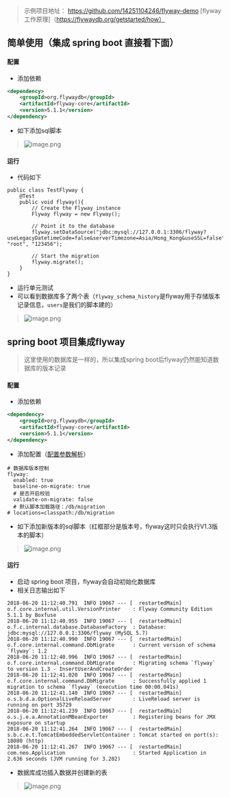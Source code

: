 > 示例项目地址： https://github.com/14251104246/flyway-demo
> [flyway工作原理]（https://flywaydb.org/getstarted/how）
## 简单使用（集成 spring boot 直接看下面）
#### 配置
- 添加依赖
```xml
<dependency>
    <groupId>org.flywaydb</groupId>
    <artifactId>flyway-core</artifactId>
    <version>5.1.1</version>
</dependency>
```
- 如下添加sql脚本
>  ![image.png](https://upload-images.jianshu.io/upload_images/7176877-d6c854c795141deb.png?imageMogr2/auto-orient/strip%7CimageView2/2/w/1240)
#### 运行
- 代码如下
```
public class TestFlyway {
    @Test
    public void flyway(){
        // Create the Flyway instance
        Flyway flyway = new Flyway();

        // Point it to the database
        flyway.setDataSource("jdbc:mysql://127.0.0.1:3306/flyway?useLegacyDatetimeCode=false&serverTimezone=Asia/Hong_Kong&useSSL=false", "root", "123456");

        // Start the migration
        flyway.migrate();
    }
}
```
- 运行单元测试
- 可以看到数据库多了两个表（`flyway_schema_history`是flyway用于存储版本记录信息，`users`是我们的脚本建的）
> ![image.png](https://upload-images.jianshu.io/upload_images/7176877-07764e4ac8fd45d8.png?imageMogr2/auto-orient/strip%7CimageView2/2/w/1240)

## spring boot 项目集成flyway
> 这里使用的数据库是一样的，所以集成spring boot后flyway仍然能知道数据库的版本记录
#### 配置
- 添加依赖
```xml
<dependency>
    <groupId>org.flywaydb</groupId>
    <artifactId>flyway-core</artifactId>
    <version>5.1.1</version>
</dependency>
```
- 添加配置（[配置参数解析](https://flywaydb.org/documentation/commandline/migrate)）
```
# 数据库版本控制
flyway:
  enabled: true
  baseline-on-migrate: true
  # 是否开启校验
  validate-on-migrate: false
  # 默认脚本加载路径：/db/migration
# locations=classpath:/db/migration
```
- 如下添加新版本的sql脚本（红框部分是版本号，flyway这时只会执行V1.3版本的脚本）
>  ![image.png](https://upload-images.jianshu.io/upload_images/7176877-42e65a3c4685bcd5.png?imageMogr2/auto-orient/strip%7CimageView2/2/w/1240)
#### 运行
- 启动 spring boot 项目，flyway会自动初始化数据库
- 相关日志输出如下
```
2018-06-20 11:12:40.791  INFO 19067 --- [  restartedMain] o.f.core.internal.util.VersionPrinter    : Flyway Community Edition 5.1.1 by Boxfuse
2018-06-20 11:12:40.955  INFO 19067 --- [  restartedMain] o.f.c.internal.database.DatabaseFactory  : Database: jdbc:mysql://127.0.0.1:3306/flyway (MySQL 5.7)
2018-06-20 11:12:40.990  INFO 19067 --- [  restartedMain] o.f.core.internal.command.DbMigrate      : Current version of schema `flyway`: 1.2
2018-06-20 11:12:40.996  INFO 19067 --- [  restartedMain] o.f.core.internal.command.DbMigrate      : Migrating schema `flyway` to version 1.3 - InsertUserAndCreateOrder
2018-06-20 11:12:41.020  INFO 19067 --- [  restartedMain] o.f.core.internal.command.DbMigrate      : Successfully applied 1 migration to schema `flyway` (execution time 00:00.041s)
2018-06-20 11:12:41.140  INFO 19067 --- [  restartedMain] o.s.b.d.a.OptionalLiveReloadServer       : LiveReload server is running on port 35729
2018-06-20 11:12:41.239  INFO 19067 --- [  restartedMain] o.s.j.e.a.AnnotationMBeanExporter        : Registering beans for JMX exposure on startup
2018-06-20 11:12:41.264  INFO 19067 --- [  restartedMain] s.b.c.e.t.TomcatEmbeddedServletContainer : Tomcat started on port(s): 18080 (http)
2018-06-20 11:12:41.267  INFO 19067 --- [  restartedMain] com.neo.Application                      : Started Application in 2.636 seconds (JVM running for 3.202)

```
- 数据库成功插入数据并创建新的表
> ![image.png](https://upload-images.jianshu.io/upload_images/7176877-5f3d298453b0206c.png?imageMogr2/auto-orient/strip%7CimageView2/2/w/1240)
    